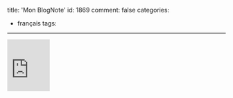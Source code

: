 title: 'Mon BlogNote'
id: 1869
comment: false
categories:
  - français
tags:
---

<iframe src="https://skydrive.live.com/embed?cid=86AEB0E8FA7417D5&resid=86AEB0E8FA7417D5%2128010&authkey=AKy9awoLwr34X5M" width="98" height="120" frameborder="0" scrolling="no"></iframe>